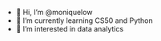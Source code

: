 - 👋 Hi, I’m @moniquelow
- 🌱 I’m currently learning CS50 and Python
- 👀 I’m interested in data analytics 

<!---
moniquelow/moniquelow is a ✨ special ✨ repository because its `README.md` (this file) appears on your GitHub profile.
You can click the Preview link to take a look at your changes.
--->
